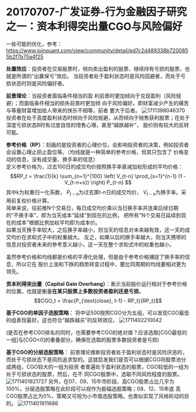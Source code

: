 # 20170707-广发证券-行为金融因子研究之一：资本利得突出量CGO与风险偏好
一些可能的优化，参考：https://www.joinquant.com/view/community/detail/ed7c2d489338b7200855b2f7b75a4f25

**处置效应**：投资者在交易股票时，倾向卖出盈利的股票、继续持有亏损的股票，也就是所谓的“出赢保亏”效应。
当投资者处于盈利状态时是风险回避者，而处于亏
损状态时则是风险偏好者。

**前景理论**：当投资者面临条件相当的盈
利前景时更加倾向于兑现盈利（风险规避）；而面临条件相当的损失前景时更加倾
向于风险偏好。即财富减少产生的痛苦与等量财富增加给人带来的快乐不相等，前者
要大于后者。
![1711398046370](https://github.com/Marcotong21/Quant/assets/125079176/7e6f821c-abf5-4276-94d9-a8a2dc05cd89)
投资者在处于高度盈利状态时倾向于风险规避，从而倾向于抛售获利股票；在处于深度亏损状态B时有过度自信的惜售心理，甚至“越跌越补”，
股价则有较大的反转可能。

**参考价格（RP）**：刻画的是投资者的心理价位，会影响投资者的决策，例如投资者会设置心理止损止盈位等。（均线就是一种简单的参考价格，但其只包含了
价格变动的信息，没有成交量、换手率的信息）<br>
定义参考价格为，过去100日的成交均价按照换手率衰减加权形成的平均价格：
$$RP_t = \frac{1}{k} \sum_{n=1}^{100} \left( V_{t-n} \prod_{s=1}^{n-1} (1 - V_{t-n+s}) \right) P_{t-n}
$$
其中k为权重归一化系数， $P_{t-n}$为过去第t-n日的成交均价， $V_{t-n}$为换手率。采用前复权价格计算。<br>
简单来说，往前推N个交易日，每日成交均价乘以当日换手率并连乘后续日期的“不换手率”，即为当天成本“延续”到现在的比例，
把所有"N个交易日延续到现在的成本"根据比例加权平均即为成本价。<br>
如果当天换手率较大，之后换手率越小，则当天的信息对未来越有效，这一天的成交均价在求和式子中的权重越大。
反之，如果以后的换手率越大，则当天携带的信息对投资者未来的参考意义越小，这一天在整个求和式中的权重也越小。

虽然参考价格和均线都是价格的平滑化处理，但是由于参考价格捕捉了换手率的信息，所以它在
股价上涨和下跌的趋势转变过程中，要比同周期的均线要相对更为领先。

**资本利得突出量（Capital Gain Overhang）**：表示当前股价运行相对于参考价格的位置。也就是衡量**在某只股票上多数投资者盈利还是亏损**。
$$CGO_t = \frac{P_{\text{close}, t-1} - RP_t}{RP_t}$$

**基于CGO的单因子选股策略**：
将中证500按照CGO分为五组，可以发现CGO最低的组表现最好。这也符合“越跌越买”的反转效应，
![1711402210042](https://github.com/Marcotong21/Quant/assets/125079176/80dcc3d9-1c51-4718-b4d1-9eaa5434a400)

(是否在参考CGO排名的同时，也需要参考CGO的绝对值？应该选取[CGO最低的一组]与[CGO<0]的重叠部分，确保在选取的股票多数投资者是亏损)

**基于CGO的分层选股策略**：
前景理论推断投资者处于盈利状态时是风险厌恶的，而处于亏损状态下是风险追求型的。这就启发我们是否可以根据CGO将股票池分成两组，CGO较大的一组为投资
者普遍处于盈利状态的股票，CGO较低的一组为处于亏损状态的股票，然后，在不
同CGO股票中，选取不同风险程度的股票。
![1711401821727](https://github.com/Marcotong21/Quant/assets/125079176/7c8fe91a-b68b-467c-a74f-4048e90e28ac)
另外，在07、09、15牛市阶段，高CGO股票占比几乎为100%，分层选股策略在此阶段可以视作为振幅选股策略；08、12、15年底
高CGO股票占比为0%，策略又可视为小市值选股策略。也类似实现了风格轮动的目的。
![1711401911686](https://github.com/Marcotong21/Quant/assets/125079176/b63b2c92-0621-45e3-b6a0-68505db3ab8c)

